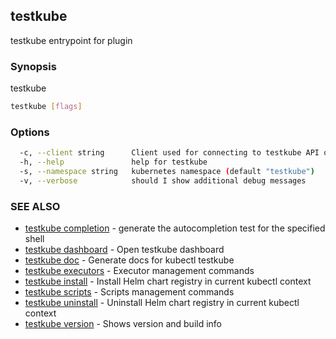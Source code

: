 ## testkube

testkube entrypoint for plugin

### Synopsis

testkube

```sh
testkube [flags]
```

### Options

```sh
  -c, --client string      Client used for connecting to testkube API one of proxy|direct (default "proxy")
  -h, --help               help for testkube
  -s, --namespace string   kubernetes namespace (default "testkube")
  -v, --verbose            should I show additional debug messages
```

### SEE ALSO

* [testkube completion](testkube_completion.md)  - generate the autocompletion test for the specified shell
* [testkube dashboard](testkube_dashboard.md)  - Open testkube dashboard
* [testkube doc](testkube_doc.md)  - Generate docs for kubectl testkube
* [testkube executors](testkube_executors.md)  - Executor management commands
* [testkube install](testkube_install.md)  - Install Helm chart registry in current kubectl context
* [testkube scripts](testkube_scripts.md)  - Scripts management commands
* [testkube uninstall](testkube_uninstall.md)  - Uninstall Helm chart registry in current kubectl context
* [testkube version](testkube_version.md)  - Shows version and build info
